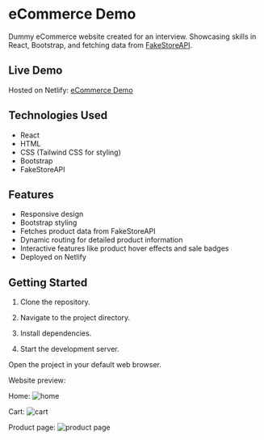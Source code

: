 # eCommerce Demo

Dummy eCommerce website created for an interview. Showcasing skills in React, Bootstrap, and fetching data from [FakeStoreAPI](https://fakestoreapi.com/).

## Live Demo

Hosted on Netlify: [eCommerce Demo](https://dheekshithinterviewdemo.netlify.app/)

## Technologies Used

- React
- HTML
- CSS (Tailwind CSS for styling)
- Bootstrap
- FakeStoreAPI

## Features

- Responsive design
- Bootstrap styling
- Fetches product data from FakeStoreAPI
- Dynamic routing for detailed product information
- Interactive features like product hover effects and sale badges
- Deployed on Netlify

## Getting Started

1. Clone the repository.

2. Navigate to the project directory.

3. Install dependencies.

4. Start the development server.

Open the project in your default web browser.

Website preview:

Home:
![home](https://github.com/dheekshith1/Interviewdemosite/assets/41231253/73dc662f-2575-4d49-8669-617f4926443b)

Cart:
![cart](https://github.com/dheekshith1/Interviewdemosite/assets/41231253/5cd43a64-f377-41c4-8082-5e61d16eb668)

Product page:
![product page](https://github.com/dheekshith1/Interviewdemosite/assets/41231253/70b12184-f835-461b-a5bc-669fb66e5fb0)



